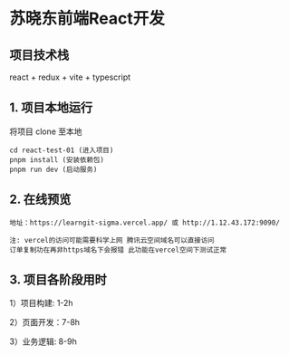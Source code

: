 # 苏晓东前端React开发

## 项目技术栈

react + redux + vite + typescript

## 1. 项目本地运行

将项目 clone 至本地

```
cd react-test-01 (进入项目)
pnpm install (安装依赖包)
pnpm run dev (启动服务)
```

## 2. 在线预览

```
地址：https://learngit-sigma.vercel.app/ 或 http://1.12.43.172:9090/

注: vercel的访问可能需要科学上网 腾讯云空间域名可以直接访问
订单复制功在再非https域名下会报错 此功能在vercel空间下测试正常
```
## 3. 项目各阶段用时

1）项目构建: 1-2h

2）页面开发：7-8h

3）业务逻辑: 8-9h